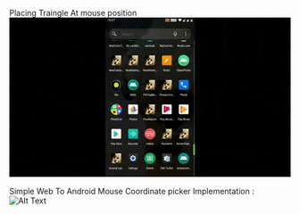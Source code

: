 
Placing Traingle At mouse position
![Alt Text](https://github.com/pournimap/AndroidExamples/blob/main/NDK/JNI/MousePicker/TriangleMousePlacing.gif)

Simple Web To Android Mouse Coordinate picker Implementation : 
![Alt Text](https://github.com/pournimap/AndroidExamples/blob/main/NDK/JNI/MousePicker/WebToAndroidPicker.gif)
